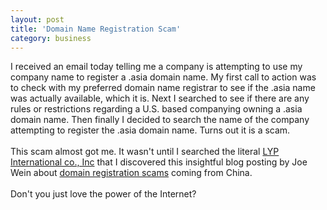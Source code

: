 ```yaml
---
layout: post
title: 'Domain Name Registration Scam'
category: business
---
```


I received an email today telling me a company is attempting to use my company name to register a .asia domain name. My first call to action was to check with my preferred domain name registrar to see if the .asia name was actually available, which it is.  Next I searched to see if there are any rules or restrictions regarding a U.S. based companying owning a .asia domain name. Then finally I decided to search the name of the company attempting to register the .asia domain name.  Turns out it is a scam.<br /><br />This scam almost got me.  It wasn't until I searched the literal <a href="http://www.google.com/search?hl=en&amp;q=%22LYP+International+co.%2C+Inc%22&amp;aq=f&amp;oq=&amp;aqi=">LYP International co., Inc</a> that I discovered this insightful blog posting by Joe Wein about <a href="http://www.joewein.net/blog/2008/12/08/domain-registration-scam-in-china">domain registration scams</a> coming from China.<br /><br />Don't you just love the power of the Internet?
